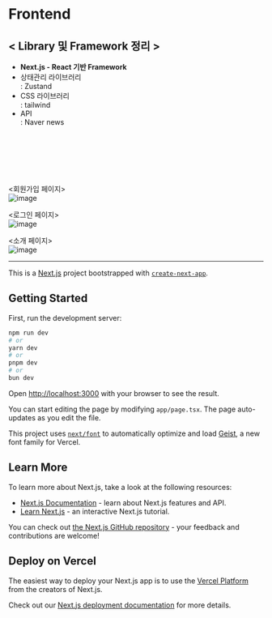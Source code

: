 
# **Frontend**

## < **Library 및 Framework 정리** >
-  **Next.js - React 기반 Framework**
- 상태관리 라이브러리 <br/>
  : Zustand
- CSS 라이브러리 <br/>
  : tailwind
- API <br/>
  : Naver news

  
<br/>
<br/>
<br/>
<br/>
<br/>

<회원가입 페이지>
<br/>
![image](https://github.com/user-attachments/assets/acf17f6c-62dd-4da9-8bcb-5bb7aa498e97)


<로그인 페이지>
<br/>
![image](https://github.com/user-attachments/assets/fcba3d61-5cdf-4b42-a456-f26784531c09)

<소개 페이지>
<br/>
![image](https://github.com/user-attachments/assets/fc3abf98-c90b-410c-a3b9-38973ca01793)
















***

This is a [Next.js](https://nextjs.org) project bootstrapped with [`create-next-app`](https://nextjs.org/docs/app/api-reference/cli/create-next-app).

## Getting Started

First, run the development server:

```bash
npm run dev
# or
yarn dev
# or
pnpm dev
# or
bun dev
```

Open [http://localhost:3000](http://localhost:3000) with your browser to see the result.

You can start editing the page by modifying `app/page.tsx`. The page auto-updates as you edit the file.

This project uses [`next/font`](https://nextjs.org/docs/app/building-your-application/optimizing/fonts) to automatically optimize and load [Geist](https://vercel.com/font), a new font family for Vercel.

## Learn More

To learn more about Next.js, take a look at the following resources:

- [Next.js Documentation](https://nextjs.org/docs) - learn about Next.js features and API.
- [Learn Next.js](https://nextjs.org/learn) - an interactive Next.js tutorial.

You can check out [the Next.js GitHub repository](https://github.com/vercel/next.js) - your feedback and contributions are welcome!

## Deploy on Vercel

The easiest way to deploy your Next.js app is to use the [Vercel Platform](https://vercel.com/new?utm_medium=default-template&filter=next.js&utm_source=create-next-app&utm_campaign=create-next-app-readme) from the creators of Next.js.

Check out our [Next.js deployment documentation](https://nextjs.org/docs/app/building-your-application/deploying) for more details.
